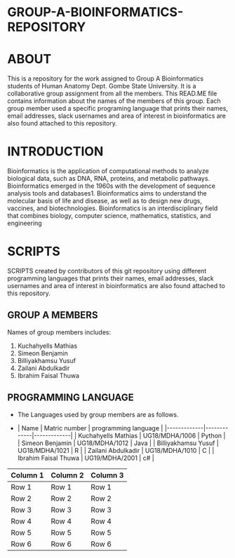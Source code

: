 # GROUP-A-BIOINFORMATICS-REPOSITORY
# ABOUT
This is a repository for the work assigned to Group A Bioinformatics students of Human Anatomy Dept. Gombe State University. It is a collaborative group assignment from all the members. This READ.ME file contains information about the names of the members of this group. Each  group member used a specific programing language that prints their names, email addresses, slack usernames and area of interest in bioinformatics are also found attached to this repository. 
# INTRODUCTION
Bioinformatics is the application of computational methods to analyze biological data, such as DNA, RNA, proteins, and metabolic pathways. Bioinformatics emerged in the 1960s with the development of sequence analysis tools and databases1. Bioinformatics aims to understand the molecular basis of life and disease, as well as to design new drugs, vaccines, and biotechnologies. Bioinformatics is an interdisciplinary field that combines biology, computer science, mathematics, statistics, and engineering
# SCRIPTS
SCRIPTS created by contributors of this git repository using different programming languages that prints their names, email addresses, slack usernames and area of interest in bioinformatics are also found attached to this repository.
## GROUP A MEMBERS 
Names of group members includes:
1. Kuchahyells Mathias
2. Simeon Benjamin
3. Billiyakhamsu Yusuf
4. Zailani Abdulkadir
5. Ibrahim Faisal Thuwa
## PROGRAMMING LANGUAGE
* The Languages used by group members are as follows.

* | Name | Matric number        | programming language       |
|-------------|-------------|-------------|
| Kuchahyells Mathias | UG18/MDHA/1006     | Python     |
| Simeon Benjamin    | UG18/MDHA/1012    | Java      |
| Billiyakhamsu Yusuf    | UG18/MDHA/1021       | R      |
| Zailani Abdulkadir | UG18/MDHA/1010 | C |
| Ibrahim Faisal Thuwa | UG19/MDHA/2001 | c# |

| Column 1 | Column 2 | Column 3 |
|----------|----------|----------|
| Row 1    | Row 1    | Row 1    |
| Row 2    | Row 2    | Row 2    |
| Row 3    | Row 3    | Row 3    |
| Row 4    | Row 4    | Row 4    |
| Row 5    | Row 5    | Row 5    |
| Row 6    | Row 6    | Row 6    |



